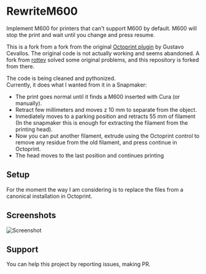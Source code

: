 # RewriteM600

Implement M600 for printers that can't support M600 by default.
M600 will stop the print and wait until you change and press resume.

This is a fork from a fork from the original [Octoprint plugin](https://plugins.octoprint.org/plugins/RewriteM600/) by Gustavo Cevallos.
The original code is not actually working and seems abandoned.
A fork from [rottev](https://github.com/rottev/RewriteM600) solved some original problems, and this repository is forked from there.

The code is being cleaned and pythonized.  
Currently, it does what I wanted from it in a Snapmaker:
- The print goes normal until it finds a M600 inserted with Cura (or manually).
- Retract few millimeters and moves z 10 mm to separate from the object.
- Inmediately moves to a parking position and retracts 55 mm of filament
  (In the snapmaker this is enough for extracting the filament from the printing head).
- Now you can put another filament, extrude using the Octoprint control to remove any residue from the old filament, and press continue in Octoprint.
- The head moves to the last position and continues printing


## Setup

For the moment the way I am considering is to replace the files from a canonical installation in Octoprint.

## Screenshots

![Screenshot](https://github.com/wgcv/plugins.octoprint.org/raw/gh-pages/assets/img/plugins/RewriteM600/M600-in-action.png
)

## Support

You can help this project by reporting issues, making PR.

